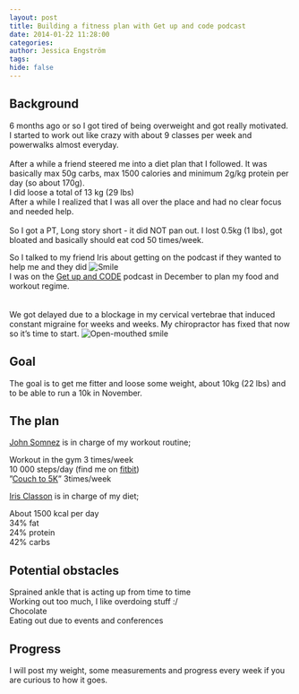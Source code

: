 ```yaml
---
layout: post
title: Building a fitness plan with Get up and code podcast
date: 2014-01-22 11:28:00
categories: 
author: Jessica Engström
tags: 
hide: false
---
```

<h2>Background</h2>
<p>6 months ago or so I got tired of being overweight and got really motivated. I started to work out like crazy with about 9 classes per week and powerwalks almost everyday.<br /><br />After a while a friend steered me into a diet plan that I followed. It was basically max 50g carbs, max 1500 calories and minimum 2g/kg protein per day (so about 170g).<br />I did loose a total of 13 kg (29 lbs)<br />After a while I realized that I was all over the place and had no clear focus and needed help.<br /><br />So I got a PT, Long story short - it did NOT pan out. I lost 0.5kg (1 lbs), got bloated and basically should eat cod 50 times/week.</p>
<p>So I talked to my friend Iris about getting on the podcast if they wanted to help me and they did <img class="wlEmoticon wlEmoticon-smile" src="/PostImages/wlEmoticon-smile_11.png" alt="Smile" /><br />I was on the <a href="http://getupandcode.com/2013/12/07/get-up-and-code-31-building-a-fitness-plan-with-jessica-engstrom/" target="_blank">Get up and CODE</a> podcast in December to plan my food and workout regime.<br /><br /><br />We got delayed due to a blockage in my cervical vertebrae that induced constant migraine for weeks and weeks. My chiropractor has fixed that now so it&rsquo;s time to start. <img class="wlEmoticon wlEmoticon-openmouthedsmile" src="/PostImages/wlEmoticon-openmouthedsmile_1.png" alt="Open-mouthed smile" /></p>
<h2>Goal</h2>
<p>The goal is to get me fitter and loose some weight, about 10kg (22 lbs) and to be able to run a 10k in November.</p>
<h2>The plan</h2>
<p><a href="http://simpleprogrammer.com" target="_blank">John Somnez</a> is in charge of my workout routine;</p>
<p>Workout in the gym 3 times/week<br />10 000 steps/day (find me on <a href="http://www.fitbit.com/user/26QMPC" target="_blank">fitbit</a>)<br />&rdquo;<a href="http://adventure.howstuffworks.com/outdoor-activities/running/training/couch-to-5k-running-plan.htm" target="_blank">Couch to 5K</a>&rdquo; 3times/week</p>
<p><a href="http://irisclasson.com/" target="_blank">Iris Classon</a> is in charge of my diet;</p>
<p>About 1500 kcal per day<br />34% fat <br />24% protein<br />42% carbs</p>
<h2>Potential obstacles</h2>
<p>Sprained ankle that is acting up from time to time<br />Working out too much, I like overdoing stuff :/<br />Chocolate<br />Eating out due to events and conferences</p>
<h2>Progress</h2>
<p>I will post my weight, some measurements and progress every week if you are curious to how it goes.</p>
